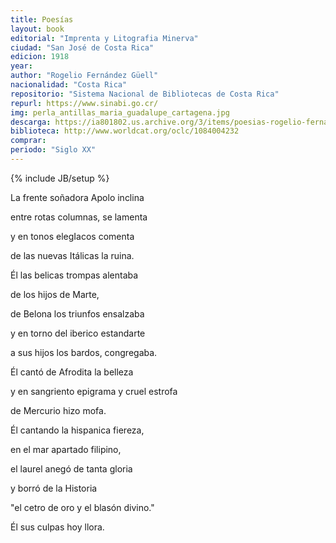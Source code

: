 ```yaml
---
title: Poesías
layout: book
editorial: "Imprenta y Litografia Minerva"
ciudad: "San José de Costa Rica"
edicion: 1918
year: 
author: "Rogelio Fernández Güell"
nacionalidad: "Costa Rica"
repositorio: "Sistema Nacional de Bibliotecas de Costa Rica"
repurl: https://www.sinabi.go.cr/
img: perla_antillas_maria_guadalupe_cartagena.jpg
descarga: https://ia801802.us.archive.org/3/items/poesias-rogelio-fernandez-guell/Poesias%20-%20Rogelio%20Fern%C3%A1ndez%20G%C3%BCell.pdf
biblioteca: http://www.worldcat.org/oclc/1084004232
comprar: 
periodo: "Siglo XX"
---
```

{% include JB/setup %}

La frente soñadora Apolo inclina
 
entre rotas columnas, se lamenta
 
y en tonos elegIacos comenta
 
de las nuevas Itálicas la ruina.
 
Él las belicas trompas alentaba
 
de los hijos de Marte,
 
de Belona los triunfos ensalzaba
 
y en torno del iberico estandarte
 
a sus hijos los bardos, congregaba.
 
Él cantó de Afrodita la belleza
 
y en sangriento epigrama y cruel estrofa
 
de Mercurio hizo mofa.
 
Él cantando la hispanica fiereza,
 
en el mar apartado filipino,
 
el laurel anegó de tanta gloria
 
y borró de la Historia 

"el cetro de oro y el blasón divino."

Él sus culpas hoy llora.
